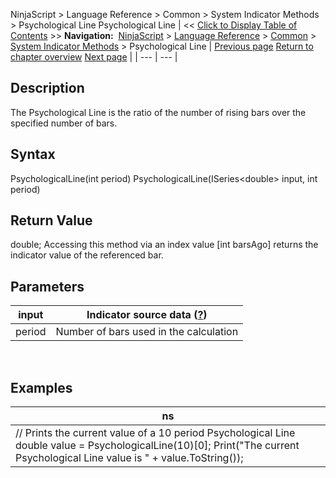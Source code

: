 ﻿
NinjaScript \> Language Reference \> Common \> System Indicator Methods \> Psychological Line
Psychological Line
| \<\< [Click to Display Table of Contents](psychological_line.md) \>\> **Navigation:**     [NinjaScript](ninjascript.md) \> [Language Reference](language_reference_wip.md) \> [Common](common.md) \> [System Indicator Methods](indicators.md) \> Psychological Line | [Previous page](prior_day_ohlc.md) [Return to chapter overview](indicators.md) [Next page](range.md) |
| --- | --- |
## Description
The Psychological Line is the ratio of the number of rising bars over the specified number of bars.
 
## Syntax
PsychologicalLine(int period)
PsychologicalLine(ISeries\<double\> input, int period)
 
## Return Value
double; Accessing this method via an index value \[int barsAgo] returns the indicator value of the referenced bar.
 
## Parameters
| input | Indicator source data ([?](valid_input_data_for_indicator.md)) |
| --- | --- |
| period | Number of bars used in the calculation |

 
## 
## Examples
| ns |
| --- |
| // Prints the current value of a 10 period Psychological Line double value \= PsychologicalLine(10)\[0]; Print("The current Psychological Line value is " \+ value.ToString()); |
